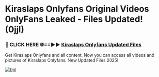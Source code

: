 # Kiraslaps Onlyfans Original Videos 0nlyFans Leaked - Files Updated! (0jjl)

<h3>🔴 CLICK HERE 🌐==►► <a href="https://tinyurl.com/ehrbuxhb" rel="nofollow">Kiraslaps Onlyfans Updated Files</a></h3>

Get Kiraslaps Onlyfans and all content. Now you can access all videos and pictures of Kiraslaps Onlyfans. New Updated Files 2025!

[![0jjl](https://i.imgur.com/lVYEuWS.gif)](https://tinyurl.com/ehrbuxhb)

